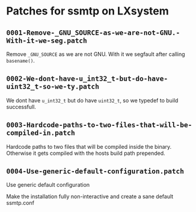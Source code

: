 # Patches for ssmtp on LXsystem

## `0001-Remove-_GNU_SOURCE-as-we-are-not-GNU.-With-it-we-seg.patch`

Remove `_GNU_SOURCE` as we are not GNU. With it we segfault after calling `basename()`.


## `0002-We-dont-have-u_int32_t-but-do-have-uint32_t-so-we-ty.patch`

We dont have `u_int32_t` but do have `uint32_t`, so we typedef to build successfull.


## `0003-Hardcode-paths-to-two-files-that-will-be-compiled-in.patch`

Hardcode paths to two files that will be compiled inside the binary. Otherwise it gets compiled with the hosts build path prepended.


## `0004-Use-generic-default-configuration.patch`

Use generic default configuration

Make the installation fully non-interactive and create a sane
default ssmtp.conf

